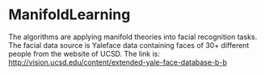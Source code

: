 # ManifoldLearning
The algorithms are applying manifold theories into facial recognition tasks. The facial data source is Yaleface data containing faces of 30+ different people from the website of UCSD. The link is: http://vision.ucsd.edu/content/extended-yale-face-database-b-b
